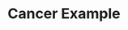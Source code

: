---
layout: example
title: 'Cancer Example'
mycontent: 'jupyter/Cancer_trening.md'
notebook_download: '../jupyter/Cancer_trening.ipynb'
markdown_download: '../jupyter/Cancer_trening.md'
---